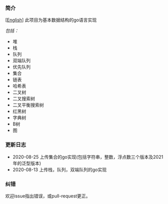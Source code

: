 ### 简介
[[English](./README.md)] 此项目为基本数据结构的go语言实现

*包括：*

* 堆
* 栈
* 队列
* 双端队列
* 优先队列
* 集合
* 链表
* 哈希表
* 二叉树
* 二叉搜索树
* 二叉平衡搜索树
* 红黑树
* 字典树
* B树
* 图

### 更新日志
* 2020-08-25 上传集合的go实现(包括字符串，整数，浮点数三个版本及2021年的泛型版本)
* 2020-08-13 上传栈，队列，双端队列的go实现

### 纠错
欢迎issue指出错误，或pull-request更正。
